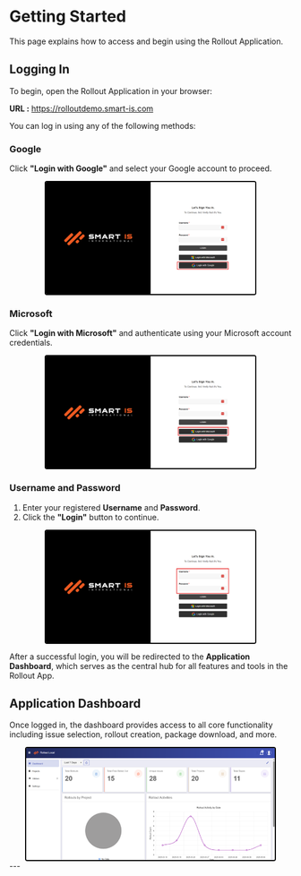 # Getting Started

This page explains how to access and begin using the Rollout Application.

## Logging In

To begin, open the Rollout Application in your browser:

**URL :** [https://rolloutdemo.smart-is.com
 ](https://rolloutdemo.smart-is.com/)

You can log in using any of the following methods:

### Google

Click **"Login with Google"** and select your Google account to proceed.

 <div style="text-align: left;">
    <img src="../assets/image37.png"
       alt="undirectedmenu"
       style="height: 200px; margin: auto; display: block; cursor: zoom-in;
              border: 2px solid #000000; border-radius: 4px;"
       onclick="this.style.height='400px'; this.style.cursor='zoom-out';"
       ondblclick="this.style.height='200px'; this.style.cursor='zoom-in';">
      </div>


### Microsoft

Click **"Login with Microsoft"** and authenticate using your Microsoft account credentials.

<div style="text-align: left;">
     <img src="../assets/image38.png"
       alt="undirectedmenu"
       style="height: 200px; margin: auto; display: block; cursor: zoom-in;
              border: 2px solid #000000; border-radius: 4px;"
       onclick="this.style.height='400px'; this.style.cursor='zoom-out';"
       ondblclick="this.style.height='200px'; this.style.cursor='zoom-in';">
      </div>

### Username and Password

1. Enter your registered **Username** and **Password**.
2. Click the **"Login"** button to continue.

<div style="text-align: left;">
     <img src="../assets/image39.png"
       alt="undirectedmenu"
       style="height: 200px; margin: auto; display: block; cursor: zoom-in;
              border: 2px solid #000000; border-radius: 4px;"
       onclick="this.style.height='400px'; this.style.cursor='zoom-out';"
       ondblclick="this.style.height='200px'; this.style.cursor='zoom-in';">
      </div>


After a successful login, you will be redirected to the **Application Dashboard**, which serves as the central hub for all features and tools in the Rollout App.

## Application Dashboard

Once logged in, the dashboard provides access to all core functionality including issue selection, rollout creation, package download, and more.

<div style="text-align: left;">
     <img src="../assets/image40.png"
       alt="undirectedmenu"
       style="height: 200px; margin: auto; display: block; cursor: zoom-in;
              border: 2px solid #000000; border-radius: 4px;"
       onclick="this.style.height='400px'; this.style.cursor='zoom-out';"
       ondblclick="this.style.height='200px'; this.style.cursor='zoom-in';">
      </div>
---

<br><br>